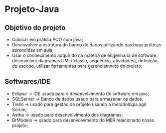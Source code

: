 # Projeto-Java

## Objetivo do projeto 
- Colocar em prática POO com java;
- Desenvolver a estrutura do banco de dados utilizando das boas práticas aprendidas em aula;
- Usar o conhecimento adquirido na matéria de engenharia de software: desenvolver diagramas UML( classe, sequência, atividades), definição de escopo, utilizar 
ferramentas para gerenciamneto do projeto; <h3>

 ## Softwares/IDE 
- Eclipse -> IDE usada para o desenvolvimento do software em java;
- SQLServer -> Banco de dados usado para armazenar os dados;
- Trello -> usado para gestão do projeto usando a metodologia agil Scrum;
- Astha -> usado para desenvolvimento dos diagramas;
- BrModelo -> usado para desenvolvimento do MER relacionado nosso projeto;

